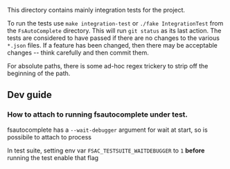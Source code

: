 This directory contains mainly integration tests for the project.

To run the tests use `make integration-test` or `./fake
IntegrationTest` from the `FsAutoComplete` directory. This will run
`git status` as its last action. The tests are considered to have
passed if there are no changes to the various `*.json` files. If a
feature has been changed, then there may be acceptable changes --
think carefully and then commit them.

For absolute paths, there is some ad-hoc regex trickery to strip off
the beginning of the path.

## Dev guide

### How to attach to running fsautocomplete under test.

fsautocomplete has a `--wait-debugger` argument for wait at start, so is possibile to attach to process

In test suite, setting env var `FSAC_TESTSUITE_WAITDEBUGGER` to `1` **before** running the test enable that flag
